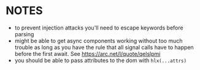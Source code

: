 # NOTES

- to prevent injection attacks you'll need to escape keywords before parsing
- might be able to get async components working without too much trouble as long
  as you have the rule that all signal calls have to happen before the first
  await. See https://arc.net/l/quote/qelslpmi
- you should be able to pass attributes to the dom with `hlx(...attrs)`
